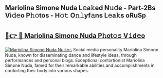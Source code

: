 ## Mariolina Simone Nuda L𝚎a𝚔ed N𝚞𝚍e - Part-2Bs Vi𝚍𝚎o P𝚑𝚘tos - H𝚘𝚝 O𝚗𝚕yf𝚊ns L𝚎a𝚔s oRuSp

# <h2><a href="http://kf9wvto.oniu.top/?m=Mariolina+Simone+Nuda">🔗👉 🔴 Mariolina Simone Nuda P𝚑ot𝚘𝚜 V𝚒d𝚎o</a></h2>

[![Mariolina Simone Nuda Nu𝚍e𝚜](https://i.imgur.com/0qMVB7G.gif)](http://kf9wvto.oniu.top/?m=Mariolina+Simone+Nuda)
Social media personality Mariolina Simone Nuda, known for disseminating dance and lifestyle ideas, through performances and personal blogs. Exceptional contortionist Mariolina Simone Nuda, famed for their remarkable abilities and accomplishments in contorting their body into various shapes.  
